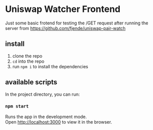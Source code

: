 # Uniswap Watcher Frontend

Just some basic frotend for testing the /GET request after running the server from https://github.com/fjende/uniswap-pair-watch

## install

1. clone the repo
2. `cd` into the repo
3. run `npm i` to install the dependencies 

## available scripts

In the project directory, you can run:

### `npm start`

Runs the app in the development mode.\
Open [http://localhost:3000](http://localhost:3000) to view it in the browser.


